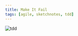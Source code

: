 ```yaml
---
title: Make It Fail
tags: [agile, sketchnotes, tdd]
---
```


![tdd](/img/posts/make-it-fail/make-it-fail.jpg)
